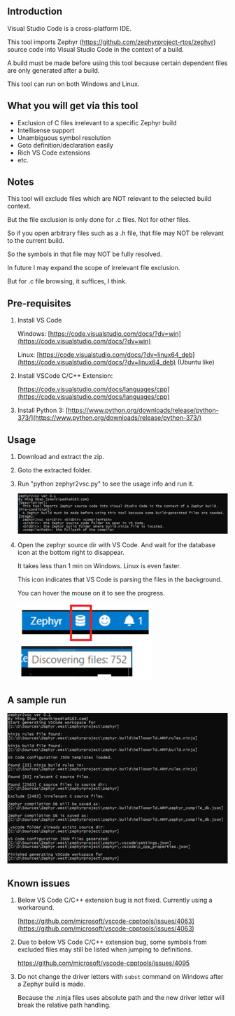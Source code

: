## Introduction

Visual Studio Code is a cross-platform IDE.

This tool imports Zephyr (https://github.com/zephyrproject-rtos/zephyr) source code into Visual Studio Code in the context of a build.

A build must be made before using this tool because certain dependent files are only generated after a build.

This tool can run on both Windows and Linux. 

## What you will get via this tool
- Exclusion of C files irrelevant to a specific Zephyr build
- Intellisense support
- Unambiguous symbol resolution
- Goto definition/declaration easily
- Rich VS Code extensions
- etc.

## Notes

This tool will exclude files which are NOT relevant to the selected build context.

But the file exclusion is only done for .c files. Not for other files.

So if you open arbitrary files such as a .h file, that file may NOT be relevant to the current build.

So the symbols in that file may NOT be fully resolved.

In future I may expand the scope of irrelevant file exclusion.

But for .c file browsing, it suffices, I think. 

## Pre-requisites

1. Install VS Code

   Windows: [https://code.visualstudio.com/docs/?dv=win](https://code.visualstudio.com/docs/?dv=win)   

   Linux:  [https://code.visualstudio.com/docs/?dv=linux64_deb](https://code.visualstudio.com/docs/?dv=linux64_deb) (Ubuntu like)

2. Install VSCode C/C++ Extension:

   [https://code.visualstudio.com/docs/languages/cpp](https://code.visualstudio.com/docs/languages/cpp)
   
3. Install Python 3:
   [https://www.python.org/downloads/release/python-373/](https://www.python.org/downloads/release/python-373/)


## Usage

1. Download and extract the zip.

2. Goto the extracted folder.

3. Run "python zephyr2vsc.py" to see the usage info and run it. 

   ![usage](<https://raw.githubusercontent.com/smwikipedia/zephyr2vsc/master/pics/zephyr2vs.usage.png>)

4. Open the zephyr source dir with VS Code. And wait for the database icon at the bottom right to disappear. 

   It takes less than 1 min on Windows. Linux is even faster. 

   This icon indicates that VS Code is parsing the files in the background.

   You can hover the mouse on it to see the progress. 

    ![file parsing icon](https://raw.githubusercontent.com/smwikipedia/zephyr2vsc/master/pics/file%20parsing%20icon.png)

## A sample run

![sample run](<https://raw.githubusercontent.com/smwikipedia/zephyr2vsc/master/pics/zephyr2vs.run.png>)

## Known issues

1. Below VS Code C/C++ extension bug is not fixed. Currently using a workaround.

   [https://github.com/microsoft/vscode-cpptools/issues/4063](https://github.com/microsoft/vscode-cpptools/issues/4063)

2. Due to below VS Code C/C++ extension bug, some symbols from excluded files may still be listed when jumping to definitions.

   <https://github.com/microsoft/vscode-cpptools/issues/4095>

3. Do not change the driver letters with `subst` command on Windows after a Zephyr build is made.

   Because the .ninja files uses absolute path and the new driver letter will break the relative path handling.

   